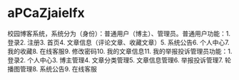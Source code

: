 # aPCaZjaielfx
校园博客系统，系统分为（身份）：普通用户（博主）、管理员。普通用户功能：1. 登录2. 注册3. 首页4. 文章信息（评论文章、收藏文章）5. 系统公告6. 个人中心7. 我的收藏8. 在线客服9. 修改密码10. 我的文章信息11. 我的举报投诉管理员功能：1. 登录2. 个人中心3. 博主管理4. 文章分类管理5. 文章信息管理6. 举报投诉管理7. 轮播图管理8. 系统公告9. 在线客服 
